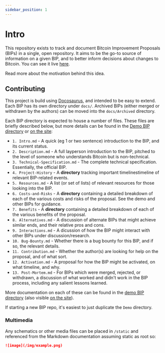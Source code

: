 ```yaml
---
sidebar_position: 1
---
```


# Intro

This repository exists to track and document Bitcoin Improvement Proposals (BIPs) in a single, open repository. It aims to be the go-to source of information on a given BIP, and to better inform decisions about changes to Bitcoin. You can see it live [here](https://biptracker.netlify.app).

Read more about the motivation behind this idea.

## Contributing

This project is build using [Docosaurus](https://docusaurus.io/), and intended to be easy to extend. Each BIP has its own directory under `docs/`. Archived BIPs (either merged or withdrawn by the authors) can be moved into the `docs/Archived` directory.

Each BIP directory is expected to house a number of files. These files are briefly described below, but more details can be found in the [Demo BIP directory](https://www.github.com/sashafklein/bip-tracker/tree/master/docs/Demo/) or [on the site](/Demo/Intro):

- `1. Intro.md` - A quick (eg 1 or two sentence) introduction to the BIP, and its current status.
- `2. Description.md` - A full layperson introduction to the BIP, pitched to the level of someone who understands Bitcoin but is non-technical.
- `3. Technical-Specification.md` - The complete technical specification. Essentially, the official BIP.
- `4. Project-History` - A **directory** tracking important timelinestimeline of relevant BIP-related events.
- `5. Resources.md` - A list (or set of lists) of relevant resources for those looking into the BIP.
- `6. Costs-and-Risks` - A **directory** containing a detailed breakdown of each of the various costs and risks of the proposal. See the demo and other BIPs for guidance.
- `7. Benefits` - A **directory** containing a detailed breakdown of each of the various benefits of the proposal.
- `8. Alternatives.md` - A discussion of alternate BIPs that might achieve similar ends, and their relative pros and cons.
- `9. Interactions.md` - A dicussion of how the BIP might interact with other BIPs under discussion/research.
- `10. Bug-Bounty.md` - Whether there is a bug bounty for this BIP, and if so, the relevant details.
- `11. Contribution.md` - Whether the author(s) are looking for help on the proposal, and of what sort.
- `12. Activation.md` - A proposal for how the BIP might be activated, on what timeline, and why.
- `13. Post-Mortem.md` - For BIPs which were merged, rejected, or withdrawn, a discussion of what worked and didn't work in the BIP process, including any salient lessons learned.

More documentation on each of these can be found in the [demo BIP directory](https://www.github.com/sashafklein/bip-tracker/tree/master/docs/Demo/) (also visible [on the site](/Demo/Intro)).

If starting a new BIP repo, it's easiest to just duplicate the `Demo` directory.

### Multimedia

Any schematics or other media files can be placed in `/static` and referenced from the Markdown documentation assuming static as root so:

```md
![image](/img/example.png)
```